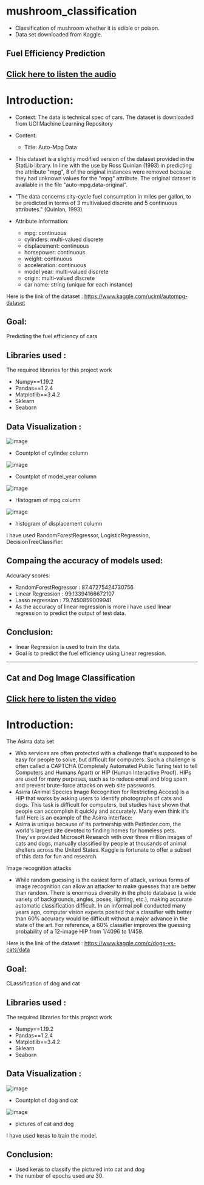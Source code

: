 # mushroom_classification
- Classification of mushroom whether it is edible or poison.
- Data set downloaded from Kaggle.

## Fuel Efficiency Prediction
## [Click here to listen the audio](https://drive.google.com/file/d/1WZ7OD5mo7NNVNpukec2eRj1jqAIyjtDk/view?usp=sharing)
# Introduction:
- Context: The data is technical spec of cars. The dataset is downloaded from UCI Machine Learning Repository
- Content:
     - Title: Auto-Mpg Data

- This dataset is a slightly modified version of the dataset provided in the StatLib library. In line with the use by Ross Quinlan (1993) in predicting the attribute "mpg", 8 of the original instances were removed because they had unknown values for the "mpg" attribute. The original dataset is available in the file "auto-mpg.data-original".

- "The data concerns city-cycle fuel consumption in miles per gallon, to be predicted in terms of 3 multivalued discrete and 5 continuous attributes." (Quinlan, 1993)

- Attribute Information:

    - mpg: continuous
    - cylinders: multi-valued discrete
    - displacement: continuous
    - horsepower: continuous
    - weight: continuous
    - acceleration: continuous
    - model year: multi-valued discrete
    - origin: multi-valued discrete
    - car name: string (unique for each instance)


Here is the link of the dataset : https://www.kaggle.com/uciml/autompg-dataset

## Goal:
Predicting the fuel efficiency of cars

## Libraries used :
The required libraries for this project work
- Numpy==1.19.2
- Pandas==1.2.4
- Matplotlib==3.4.2
- Sklearn
- Seaborn

## Data Visualization :
![image](https://user-images.githubusercontent.com/79050917/143542394-322637e5-95d8-413f-9db5-f84a194500db.png)
- Countplot of cylinder column

![image](https://user-images.githubusercontent.com/79050917/143542444-a5e1d08a-d73b-4a68-a565-6662b21505eb.png)
- Countplot of model_year column

![image](https://user-images.githubusercontent.com/79050917/143542516-9662f911-683c-4dab-8738-8a7b9b1dbe70.png)
- Histogram of mpg column

![image](https://user-images.githubusercontent.com/79050917/143542587-afb10966-6f83-4065-b2e3-dda107e3575d.png)
- histogram of displacement column

I have used RandomForestRegressor, LogisticRegression, DecisionTreeClassifier.

## Compaing the accuracy of models used:
Accuracy scores:
- RandomForestRegressor : 87.47275424730756
- Linear Regression : 99.13394166672107
- Lasso regression : 79.7450859009941
- As the accuracy of linear regression is more i have used linear regression to predict the output of test data.

## Conclusion:
- linear Regression is used to train the data.
- Goal is to predict the fuel efficiency using Linear regression.


----------------------------------------------------------------------------------

## Cat and Dog Image Classification
## [Click here to listen the video]()
# Introduction:
The Asirra data set
- Web services are often protected with a challenge that's supposed to be easy for people to solve, but difficult for computers. Such a challenge is often called a CAPTCHA (Completely Automated Public Turing test to tell Computers and Humans Apart) or HIP (Human Interactive Proof). HIPs are used for many purposes, such as to reduce email and blog spam and prevent brute-force attacks on web site passwords.
- Asirra (Animal Species Image Recognition for Restricting Access) is a HIP that works by asking users to identify photographs of cats and dogs. This task is difficult for computers, but studies have shown that people can accomplish it quickly and accurately. Many even think it's fun! Here is an example of the Asirra interface:
- Asirra is unique because of its partnership with Petfinder.com, the world's largest site devoted to finding homes for homeless pets. They've provided Microsoft Research with over three million images of cats and dogs, manually classified by people at thousands of animal shelters across the United States. Kaggle is fortunate to offer a subset of this data for fun and research. 

Image recognition attacks
- While random guessing is the easiest form of attack, various forms of image recognition can allow an attacker to make guesses that are better than random. There is enormous diversity in the photo database (a wide variety of backgrounds, angles, poses, lighting, etc.), making accurate automatic classification difficult. In an informal poll conducted many years ago, computer vision experts posited that a classifier with better than 60% accuracy would be difficult without a major advance in the state of the art. For reference, a 60% classifier improves the guessing probability of a 12-image HIP from 1/4096 to 1/459.


Here is the link of the dataset : https://www.kaggle.com/c/dogs-vs-cats/data

## Goal:
CLassification of dog and cat

## Libraries used :
The required libraries for this project work
- Numpy==1.19.2
- Pandas==1.2.4
- Matplotlib==3.4.2
- Sklearn
- Seaborn

## Data Visualization :
![image](https://user-images.githubusercontent.com/79050917/143545649-2306b0e7-4832-408e-a69d-3a046ba8422d.png)
- Countplot of dog and cat

![image](https://user-images.githubusercontent.com/79050917/143545736-725faea4-8269-4a05-a93c-44116ab8ef9a.png)
- pictures of cat and dog

I have used keras to train the model.


## Conclusion:
- Used keras to classify the pictured into cat and dog
- the number of epochs used are 30.















